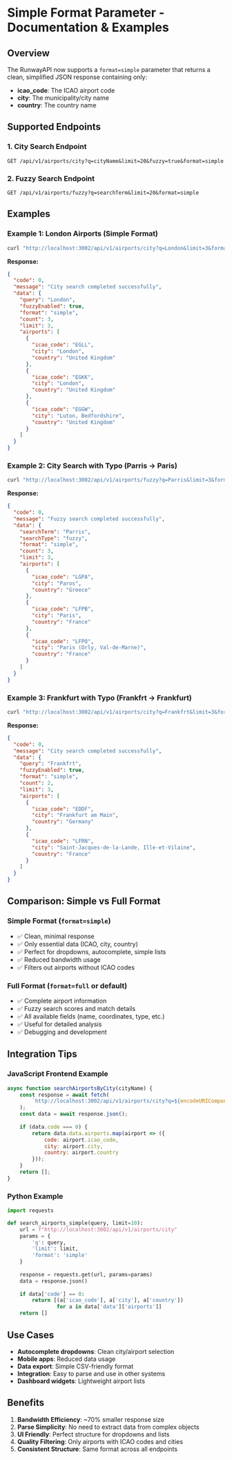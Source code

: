 # Simple Format Parameter - Documentation & Examples

## Overview
The RunwayAPI now supports a `format=simple` parameter that returns a clean, simplified JSON response containing only:
- **icao_code**: The ICAO airport code
- **city**: The municipality/city name  
- **country**: The country name

## Supported Endpoints

### 1. City Search Endpoint
```
GET /api/v1/airports/city?q=cityName&limit=20&fuzzy=true&format=simple
```

### 2. Fuzzy Search Endpoint  
```
GET /api/v1/airports/fuzzy?q=searchTerm&limit=20&format=simple
```

## Examples

### Example 1: London Airports (Simple Format)
```bash
curl "http://localhost:3002/api/v1/airports/city?q=London&limit=3&format=simple"
```

**Response:**
```json
{
  "code": 0,
  "message": "City search completed successfully",
  "data": {
    "query": "London",
    "fuzzyEnabled": true,
    "format": "simple",
    "count": 3,
    "limit": 3,
    "airports": [
      {
        "icao_code": "EGLL",
        "city": "London",
        "country": "United Kingdom"
      },
      {
        "icao_code": "EGKK", 
        "city": "London",
        "country": "United Kingdom"
      },
      {
        "icao_code": "EGGW",
        "city": "Luton, Bedfordshire", 
        "country": "United Kingdom"
      }
    ]
  }
}
```

### Example 2: City Search with Typo (Parris → Paris)
```bash
curl "http://localhost:3002/api/v1/airports/fuzzy?q=Parris&limit=3&format=simple"
```

**Response:**
```json
{
  "code": 0,
  "message": "Fuzzy search completed successfully",
  "data": {
    "searchTerm": "Parris",
    "searchType": "fuzzy",
    "format": "simple",
    "count": 3,
    "limit": 3,
    "airports": [
      {
        "icao_code": "LGPA",
        "city": "Paros",
        "country": "Greece"
      },
      {
        "icao_code": "LFPB",
        "city": "Paris",
        "country": "France"
      },
      {
        "icao_code": "LFPO",
        "city": "Paris (Orly, Val-de-Marne)",
        "country": "France"
      }
    ]
  }
}
```

### Example 3: Frankfurt with Typo (Frankfrt → Frankfurt)
```bash
curl "http://localhost:3002/api/v1/airports/city?q=Frankfrt&limit=3&format=simple"
```

**Response:**
```json
{
  "code": 0,
  "message": "City search completed successfully", 
  "data": {
    "query": "Frankfrt",
    "fuzzyEnabled": true,
    "format": "simple",
    "count": 2,
    "limit": 3,
    "airports": [
      {
        "icao_code": "EDDF",
        "city": "Frankfurt am Main",
        "country": "Germany"
      },
      {
        "icao_code": "LFRN", 
        "city": "Saint-Jacques-de-la-Lande, Ille-et-Vilaine",
        "country": "France"
      }
    ]
  }
}
```

## Comparison: Simple vs Full Format

### Simple Format (`format=simple`)
- ✅ Clean, minimal response
- ✅ Only essential data (ICAO, city, country)
- ✅ Perfect for dropdowns, autocomplete, simple lists
- ✅ Reduced bandwidth usage
- ✅ Filters out airports without ICAO codes

### Full Format (`format=full` or default)
- ✅ Complete airport information  
- ✅ Fuzzy search scores and match details
- ✅ All available fields (name, coordinates, type, etc.)
- ✅ Useful for detailed analysis
- ✅ Debugging and development

## Integration Tips

### JavaScript Frontend Example
```javascript
async function searchAirportsByCity(cityName) {
    const response = await fetch(
        `http://localhost:3002/api/v1/airports/city?q=${encodeURIComponent(cityName)}&limit=10&format=simple`
    );
    const data = await response.json();
    
    if (data.code === 0) {
        return data.data.airports.map(airport => ({
            code: airport.icao_code,
            city: airport.city,
            country: airport.country
        }));
    }
    return [];
}
```

### Python Example
```python
import requests

def search_airports_simple(query, limit=10):
    url = f"http://localhost:3002/api/v1/airports/city"
    params = {
        'q': query,
        'limit': limit,
        'format': 'simple'
    }
    
    response = requests.get(url, params=params)
    data = response.json()
    
    if data['code'] == 0:
        return [(a['icao_code'], a['city'], a['country']) 
                for a in data['data']['airports']]
    return []
```

## Use Cases
- **Autocomplete dropdowns**: Clean city/airport selection
- **Mobile apps**: Reduced data usage
- **Data export**: Simple CSV-friendly format  
- **Integration**: Easy to parse and use in other systems
- **Dashboard widgets**: Lightweight airport lists

## Benefits
1. **Bandwidth Efficiency**: ~70% smaller response size
2. **Parse Simplicity**: No need to extract data from complex objects
3. **UI Friendly**: Perfect structure for dropdowns and lists
4. **Quality Filtering**: Only airports with ICAO codes and cities
5. **Consistent Structure**: Same format across all endpoints